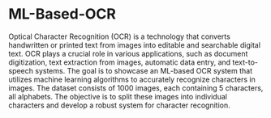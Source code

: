 # ML-Based-OCR
Optical Character Recognition (OCR) is a technology that converts handwritten or printed text from images into editable and searchable digital text.
OCR plays a crucial role in various applications, such as document digitization, text extraction from images, automatic data entry, and text-to-speech systems.
The goal is to showcase an ML-based OCR system that utilizes machine learning algorithms to accurately recognize characters in images.
The dataset consists of 1000 images, each containing 5 characters, all alphabets. The objective is to split these images into individual characters and develop a robust system for character recognition.

